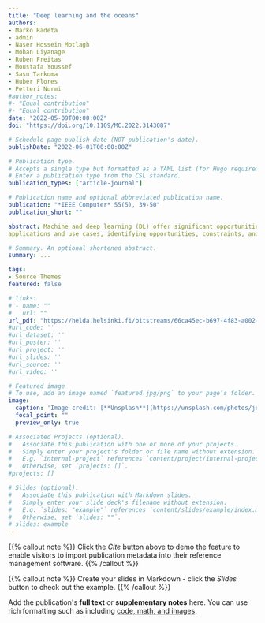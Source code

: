 ```yaml
---
title: "Deep learning and the oceans"
authors:
- Marko Radeta
- admin
- Naser Hossein Motlagh
- Mohan Liyanage
- Ruben Freitas
- Moustafa Youssef
- Sasu Tarkoma
- Huber Flores 
- Petteri Nurmi 
#author_notes:
#- "Equal contribution"
#- "Equal contribution"
date: "2022-05-09T00:00:00Z"
doi: "https://doi.org/10.1109/MC.2022.3143087"

# Schedule page publish date (NOT publication's date).
publishDate: "2022-06-01T00:00:00Z"

# Publication type.
# Accepts a single type but formatted as a YAML list (for Hugo requirements).
# Enter a publication type from the CSL standard.
publication_types: ["article-journal"]

# Publication name and optional abbreviated publication name.
publication: "*IEEE Computer* 55(5), 39-50"
publication_short: ""

abstract: Machine and deep learning (DL) offer significant opportunities for exploring and monitoring oceans and for tackling important problems ranging from litter and oil spill detection to marine biodiversity estimation. Reasonably priced hardware platforms, in the form of autonomous (AUV) and remote operated (ROV) underwater vehicles, are also becoming available, fuelling the growth of data and offering new types of application areas. DL not only supports emerging applications that harness this data but offers support for operating such platforms. This article presents a research vision for DL in the oceans, collating
applications and use cases, identifying opportunities, constraints, and open research challenges. We conduct experiments on underwater marine litter detection to demonstrate the benefits DL can bring to underwater environments. Our results show that integrating DL in underwater explorations can automate and scale-up monitoring, and highlight practical challenges in enabling underwater operations. We also provide a research roadmap for the path forward.

# Summary. An optional shortened abstract.
summary: ...

tags:
- Source Themes
featured: false

# links:
# - name: ""
#   url: ""
url_pdf: "https://helda.helsinki.fi/bitstreams/66ca45ec-b697-4f83-a002-858302cd74a2/download"
#url_code: ''
#url_dataset: ''
#url_poster: ''
#url_project: ''
#url_slides: ''
#url_source: ''
#url_video: ''

# Featured image
# To use, add an image named `featured.jpg/png` to your page's folder. 
image:
  caption: 'Image credit: [**Unsplash**](https://unsplash.com/photos/jdD8gXaTZsc)'
  focal_point: ""
  preview_only: true

# Associated Projects (optional).
#   Associate this publication with one or more of your projects.
#   Simply enter your project's folder or file name without extension.
#   E.g. `internal-project` references `content/project/internal-project/index.md`.
#   Otherwise, set `projects: []`.
#projects: []

# Slides (optional).
#   Associate this publication with Markdown slides.
#   Simply enter your slide deck's filename without extension.
#   E.g. `slides: "example"` references `content/slides/example/index.md`.
#   Otherwise, set `slides: ""`.
# slides: example
---
```


{{% callout note %}}
Click the *Cite* button above to demo the feature to enable visitors to import publication metadata into their reference management software.
{{% /callout %}}

{{% callout note %}}
Create your slides in Markdown - click the *Slides* button to check out the example.
{{% /callout %}}

Add the publication's **full text** or **supplementary notes** here. You can use rich formatting such as including [code, math, and images](https://wowchemy.com/docs/content/writing-markdown-latex/).
